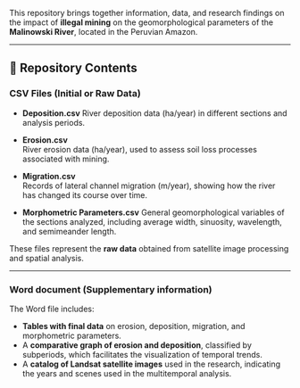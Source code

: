 This repository brings together information, data, and research findings on the impact of **illegal mining** on the geomorphological parameters of the **Malinowski River**, located in the Peruvian Amazon.  

---

## 📂 Repository Contents  

### CSV Files (Initial or Raw Data)  
- **Deposition.csv**
River deposition data (ha/year) in different sections and analysis periods.  

- **Erosion.csv**  
  River erosion data (ha/year), used to assess soil loss processes associated with mining.  

- **Migration.csv**  
  Records of lateral channel migration (m/year), showing how the river has changed its course over time.  

- **Morphometric Parameters.csv**
General geomorphological variables of the sections analyzed, including average width, sinuosity, wavelength, and semimeander length.

These files represent the **raw data** obtained from satellite image processing and spatial analysis.  

---

### Word document (Supplementary information) 
The Word file includes: 
- **Tables with final data** on erosion, deposition, migration, and morphometric parameters.
- A **comparative graph of erosion and deposition**, classified by subperiods, which facilitates the visualization of temporal trends.
- A **catalog of Landsat satellite images** used in the research, indicating the years and scenes used in the multitemporal analysis.


